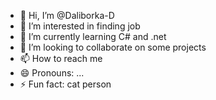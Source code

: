 - 👋 Hi, I’m @Daliborka-D
- 👀 I’m interested in finding job
- 🌱 I’m currently learning C# and .net
- 💞️ I’m looking to collaborate on some projects
- 📫 How to reach me 
- 😄 Pronouns: ...
- ⚡ Fun fact: cat person 

<!---
Daliborka-D/Daliborka-D is a ✨ special ✨ repository because its `README.md` (this file) appears on your GitHub profile.
You can click the Preview link to take a look at your changes.
--->
